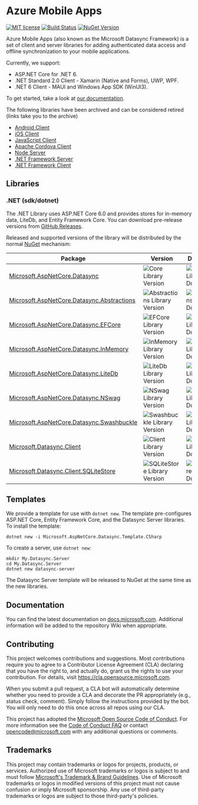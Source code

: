 # Azure Mobile Apps

[![MIT license](https://img.shields.io/badge/License-MIT-blue.svg)](https://github.com/azure/azure-mobile-apps/tree/main/LICENSE.txt)
[![Build Status](https://dev.azure.com/devdiv/DevDiv/_apis/build/status/Xamarin/Components/Azure.azure-mobile-apps?repoName=Azure%2Fazure-mobile-apps&branchName=main)](https://dev.azure.com/devdiv/DevDiv/_build/latest?definitionId=14830&repoName=Azure%2Fazure-mobile-apps&branchName=main) [![NuGet Version][v1]](https://www.nuget.org/packages?q=Microsoft+Datasync)

Azure Mobile Apps (also known as the Microsoft Datasync Framework) is a set of client and server libraries for adding authenticated data access and offline synchronization to your mobile applications.

Currently, we support:

* ASP.NET Core for .NET 6.
* .NET Standard 2.0 Client - Xamarin (Native and Forms), UWP, WPF.
* .NET 6 Client - MAUI and Windows App SDK (WinUI3).

To get started, take a look at [our documentation](https://docs.microsoft.com/en-us/azure/developer/mobile-apps/azure-mobile-apps/overview).

The following libraries have been archived and can be considered retired (links take you to the archive)

* [Android Client](https://github.com/Azure/azure-mobile-apps/tree/archive/azure-mobile-apps-android-client)
* [iOS Client](https://github.com/Azure/azure-mobile-apps/tree/archive/azure-mobile-apps-ios-client)
* [JavaScript Client](https://github.com/Azure/azure-mobile-apps/tree/archive/azure-mobile-apps-js-client)
* [Apache Cordova Client](https://github.com/Azure/azure-mobile-apps/tree/archive/azure-mobile-apps-cordova-client)
* [Node Server](https://github.com/Azure/azure-mobile-apps/tree/archive/azure-mobile-apps-node)
* [.NET Framework Server](https://github.com/Azure/azure-mobile-apps/tree/archive/azure-mobile-apps-net-server)
* [.NET Framework Client](https://github.com/Azure/azure-mobile-apps/tree/archive/azure-mobile-apps-net-client)

## Libraries

### .NET (sdk/dotnet)

The .NET Library uses ASP.NET Core 6.0 and provides stores for in-memory data, LiteDb, and Entity Framework Core.  You can download pre-release versions from [GitHub Releases](https://github.com/Azure/azure-mobile-apps/releases).

Released and supported versions of the library will be distributed by the normal [NuGet](https://www.nuget.org/) mechanism:

| Package | Version | Downloads |
|---------|---------|-----------|
| [Microsoft.AspNetCore.Datasync] | ![Core Library Version][v1] | ![Core Library Downloads][d1] |
| [Microsoft.AspNetCore.Datasync.Abstractions] | ![Abstractions Library Version][v2] | ![Abstractions Library Downloads][d2] |
| [Microsoft.AspNetCore.Datasync.EFCore] | ![EFCore Library Version][v3] | ![EFCore Library Downloads][d3] |
| [Microsoft.AspNetCore.Datasync.InMemory] | ![InMemory Library Version][v4] | ![InMemory Library Downloads][d4] |
| [Microsoft.AspNetCore.Datasync.LiteDb] | ![LiteDb Library Version][v5] | ![LiteDb Library Downloads][d5] |
| [Microsoft.AspNetCore.Datasync.NSwag] | ![NSwag Library Version][v6] | ![LiteDb Library Downloads][d6] |
| [Microsoft.AspNetCore.Datasync.Swashbuckle] | ![Swashbuckle Library Version][v7] | ![LiteDb Library Downloads][d7] |
| [Microsoft.Datasync.Client] | ![Client Library Version][vc1] | ![Client Library Downloads][dc1] |
| [Microsoft.Datasync.Client.SQLiteStore] | ![SQLiteStore Library Version][vc2] | ![SQLiteStore Library Downloads][dc2] |

## Templates

We provide a template for use with `dotnet new`.  The template pre-configures ASP.NET Core, Entity Framework Core, and the Datasync Server libraries.  To install the template:

```dotnetcli
dotnet new -i Microsoft.AspNetCore.Datasync.Template.CSharp
```

To create a server, use `dotnet new`:

```dotnetcli
mkdir My.Datasync.Server
cd My.Datasync.Server
dotnet new datasync-server
```

The Datasync Server template will be released to NuGet at the same time as the new libraries.

## Documentation

You can find the latest documentation on [docs.microsoft.com](https://docs.microsoft.com/azure/developer/mobile-apps/azure-mobile-apps/overview).  Additional information will be added to the repository Wiki when appropriate.

## Contributing

This project welcomes contributions and suggestions.  Most contributions require you to agree to a Contributor License Agreement (CLA) declaring that you have the right to, and actually do, grant us the rights to use your contribution. For details, visit https://cla.opensource.microsoft.com.

When you submit a pull request, a CLA bot will automatically determine whether you need to provide a CLA and decorate the PR appropriately (e.g., status check, comment). Simply follow the instructions provided by the bot. You will only need to do this once across all repos using our CLA.

This project has adopted the [Microsoft Open Source Code of Conduct](https://opensource.microsoft.com/codeofconduct/). For more information see the [Code of Conduct FAQ](https://opensource.microsoft.com/codeofconduct/faq/) or contact [opencode@microsoft.com](mailto:opencode@microsoft.com) with any additional questions or comments.

## Trademarks

This project may contain trademarks or logos for projects, products, or services. Authorized use of Microsoft trademarks or logos is subject to and must follow [Microsoft's Trademark & Brand Guidelines](https://www.microsoft.com/legal/intellectualproperty/trademarks/usage/general). Use of Microsoft trademarks or logos in modified versions of this project must not cause confusion or imply Microsoft sponsorship. Any use of third-party trademarks or logos are subject to those third-party's policies.

<!-- Links -->
[Microsoft.AspNetCore.Datasync]: https://www.nuget.org/packages/Microsoft.AspNetCore.Datasync
[Microsoft.AspNetCore.Datasync.Abstractions]: https://www.nuget.org/packages/Microsoft.AspNetCore.Datasync.Abstractions
[Microsoft.AspNetCore.Datasync.EFCore]: https://www.nuget.org/packages/Microsoft.AspNetCore.Datasync.EFCore
[Microsoft.AspNetCore.Datasync.InMemory]: https://www.nuget.org/packages/Microsoft.AspNetCore.Datasync.InMemory
[Microsoft.AspNetCore.Datasync.LiteDb]: https://www.nuget.org/packages/Microsoft.AspNetCore.Datasync.LiteDb
[Microsoft.AspNetCore.Datasync.NSwag]: https://www.nuget.org/packages/Microsoft.AspNetCore.Datasync.NSwag
[Microsoft.AspNetCore.Datasync.Swashbuckle]: https://www.nuget.org/packages/Microsoft.AspNetCore.Datasync.Swashbuckle
[Microsoft.Datasync.Client]: https://www.nuget.org/packages/Microsoft.Datasync.Client
[Microsoft.Datasync.Client.SQLiteStore]: https://www.nuget.org/packages/Microsoft.Datasync.Client.SQLiteStore

<!-- Images -->
[v1]: https://badgen.net/nuget/v/Microsoft.AspNetCore.Datasync
[v2]: https://badgen.net/nuget/v/Microsoft.AspNetCore.Datasync.Abstractions
[v3]: https://badgen.net/nuget/v/Microsoft.AspNetCore.Datasync.EFCore
[v4]: https://badgen.net/nuget/v/Microsoft.AspNetCore.Datasync.InMemory
[v5]: https://badgen.net/nuget/v/Microsoft.AspNetCore.Datasync.LiteDb
[v6]: https://badgen.net/nuget/v/Microsoft.AspNetCore.Datasync.NSwag
[v7]: https://badgen.net/nuget/v/Microsoft.AspNetCore.Datasync.Swashbuckle
[vc1]: https://badgen.net/nuget/v/Microsoft.Datasync.Client
[vc2]: https://badgen.net/nuget/v/Microsoft.Datasync.Client.SQLiteStore

[d1]: https://badgen.net/nuget/dt/Microsoft.AspNetCore.Datasync
[d2]: https://badgen.net/nuget/dt/Microsoft.AspNetCore.Datasync.Abstractions
[d3]: https://badgen.net/nuget/dt/Microsoft.AspNetCore.Datasync.EFCore
[d4]: https://badgen.net/nuget/dt/Microsoft.AspNetCore.Datasync.InMemory
[d5]: https://badgen.net/nuget/dt/Microsoft.AspNetCore.Datasync.LiteDb
[d6]: https://badgen.net/nuget/dt/Microsoft.AspNetCore.Datasync.NSwag
[d7]: https://badgen.net/nuget/dt/Microsoft.AspNetCore.Datasync.Swashbuckle
[dc1]: https://badgen.net/nuget/dt/Microsoft.Datasync.Client
[dc2]: https://badgen.net/nuget/dt/Microsoft.Datasync.Client.SQLiteStore
